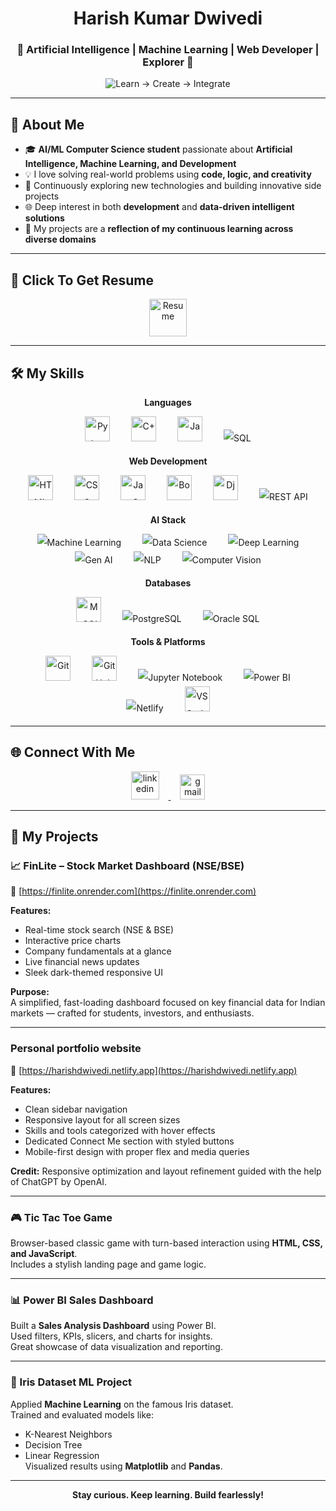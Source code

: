 <h1 align="center">Harish Kumar Dwivedi</h1>
<h3 align="center">🚀 Artificial Intelligence | Machine Learning | Web Developer | Explorer 🚀</h3>
<p align="center">
  <img src="https://readme-typing-svg.demolab.com?font=Fira+Code&weight=500&size=25&pause=1000&color=FF0000&center=true&vCenter=true&width=600&lines=Learn+%E2%86%92+Create+%E2%86%92+Integrate" alt="Learn → Create → Integrate" />
</p>

---

## 🧠 About Me
- 🎓 **AI/ML Computer Science student** passionate about **Artificial Intelligence, Machine Learning, and Development**  
- 💡 I love solving real-world problems using **code, logic, and creativity**  
- 🧪 Continuously exploring new technologies and building innovative side projects  
- 🌐 Deep interest in both **development** and **data-driven intelligent solutions**  
- 🌱 My projects are a **reflection of my continuous learning across diverse domains**

---

## 📝 Click To Get Resume  
<p align="center">
  <a href="https://drive.google.com/file/d/1l78OTVR4vJPfuNxRqn6O0WZe0L2ntqNS/view" target="_blank">
    <img src="https://img.icons8.com/?size=100&id=84648&format=png&color=000000" alt="Resume" width="60" height="60" style="cursor:pointer;" />
  </a>
</p>

---

## 🛠️ My Skills
<p align="center"><b>Languages</b></p>
<p align="center" style="line-height: 2;">
  <img src="https://skillicons.dev/icons?i=python" alt="Python" height="40" style="margin: 0 15px;" />
  <img src="https://skillicons.dev/icons?i=cpp" alt="C++" height="40" style="margin: 0 15px;" />
  <img src="https://skillicons.dev/icons?i=java" alt="Java" height="40" style="margin: 0 15px;" />
  <img src="https://img.icons8.com/external-flat-juicy-fish/40/000000/external-sql-coding-and-development-flat-flat-juicy-fish.png" alt="SQL" style="margin: 0 15px;" />
</p>

<p align="center"><b>Web Development</b></p>

<p align="center" style="line-height: 2;">
  <img src="https://skillicons.dev/icons?i=html" alt="HTML" height="40" style="margin: 0 15px;" />
  <img src="https://skillicons.dev/icons?i=css" alt="CSS" height="40" style="margin: 0 15px;" />
  <img src="https://skillicons.dev/icons?i=js" alt="JavaScript" height="40" style="margin: 0 15px;" />
  <img src="https://skillicons.dev/icons?i=bootstrap" alt="Bootstrap" height="40" style="margin: 0 15px;" />
  <img src="https://skillicons.dev/icons?i=django" alt="Django" height="40" style="margin: 0 15px;" />
  <img src="https://img.icons8.com/?size=40&id=21893&format=png&color=000000" alt="REST API" style="margin: 0 15px;" />
</p>

<p align="center"><b>AI Stack</b></p>

<p align="center" style="line-height: 2;">
  <img src="https://img.icons8.com/?size=40&id=IM1zmzuzvwiu&format=png&color=000000" alt="Machine Learning" style="margin: 0 15px;" />
  <img src="https://img.icons8.com/?size=40&id=Uurl4wPm2b86&format=png&color=000000" alt="Data Science" style="margin: 0 15px;" />
  <img src="https://img.icons8.com/?size=40&id=oOOSYZyuA844&format=png&color=000000" alt="Deep Learning" style="margin: 0 15px;" />
  <img src="https://img.icons8.com/?size=40&id=oUkOC5qv1Ri5&format=png&color=000000" alt="Gen AI" style="margin: 0 15px;" />
  <img src="https://img.icons8.com/?size=40&id=qGm5NPoTt8SR&format=png&color=000000" alt="NLP" style="margin: 0 15px;" />
  <img src="https://img.icons8.com/?size=40&id=HmVEHUWVK3M8&format=png&color=000000" alt="Computer Vision" style="margin: 0 15px;" />
</p>

<p align="center"><b>Databases</b></p>

<p align="center" style="line-height: 2;">
  <img src="https://skillicons.dev/icons?i=mysql" alt="MySQL" height="40" style="margin: 0 15px;" />
  <img src="https://img.icons8.com/color/40/000000/postgreesql.png" alt="PostgreSQL" style="margin: 0 15px;" />
  <img src="https://img.icons8.com/?size=40&id=8ljTDYUEydbJ&format=png&color=000000" alt="Oracle SQL" style="margin: 0 15px;" />
</p>

<p align="center"><b>Tools & Platforms</b></p>

<p align="center" style="line-height: 2;">
  <img src="https://skillicons.dev/icons?i=git" alt="Git" height="40" style="margin: 0 15px;" />
  <img src="https://skillicons.dev/icons?i=github" alt="GitHub" height="40" style="margin: 0 15px;" />
  <img src="https://img.icons8.com/?size=40&id=J0SgMWzAxqFj&format=png&color=000000" alt="Jupyter Notebook" style="margin: 0 15px;" />
  <img src="https://img.icons8.com/color/40/000000/power-bi.png" alt="Power BI" style="margin: 0 15px;" />
  <img src="https://img.icons8.com/?size=40&id=gbSlIfZBBQUr&format=png&color=000000" alt="Netlify" style="margin: 0 15px;" />
  <img src="https://skillicons.dev/icons?i=vscode" alt="VS Code" height="40" style="margin: 0 15px;" />
</p>


---

## 🌐 Connect With Me

<p align="center" style="margin-top: 15px;">
  <a href="https://www.linkedin.com/in/harish-kumar-dwivedi-b1b410203/" target="_blank" rel="noopener">
    <img src="https://img.icons8.com/color/48/linkedin.png" alt="linkedin" width="45" style="margin: 0 15px;" />
  </a>
  <a href="mailto:iharishdwivedi@gmail.com">
    <img src="https://img.icons8.com/color/48/gmail-new.png" alt="gmail" width="40" style="margin: 0 15px;" />
  </a>
</p>

---

## 📂 My Projects

### 📈 FinLite – Stock Market Dashboard (NSE/BSE)  
🔗 [https://finlite.onrender.com](https://finlite.onrender.com)  

**Features:**  
- Real-time stock search (NSE & BSE)  
- Interactive price charts  
- Company fundamentals at a glance  
- Live financial news updates  
- Sleek dark-themed responsive UI  

**Purpose:**  
A simplified, fast-loading dashboard focused on key financial data for Indian markets — crafted for students, investors, and enthusiasts.

---

### Personal portfolio website  
🔗 [https://harishdwivedi.netlify.app](https://harishdwivedi.netlify.app)  

**Features:**  
- Clean sidebar navigation  
- Responsive layout for all screen sizes  
- Skills and tools categorized with hover effects  
- Dedicated Connect Me section with styled buttons  
- Mobile-first design with proper flex and media queries  

**Credit:** Responsive optimization and layout refinement guided with the help of ChatGPT by OpenAI.

---

### 🎮 Tic Tac Toe Game  
Browser-based classic game with turn-based interaction using **HTML, CSS, and JavaScript**.  
Includes a stylish landing page and game logic.

---

### 📊 Power BI Sales Dashboard  
Built a **Sales Analysis Dashboard** using Power BI.  
Used filters, KPIs, slicers, and charts for insights.  
Great showcase of data visualization and reporting.

---

### 🌸 Iris Dataset ML Project  
Applied **Machine Learning** on the famous Iris dataset.  
Trained and evaluated models like:  
- K-Nearest Neighbors  
- Decision Tree  
- Linear Regression  
Visualized results using **Matplotlib** and **Pandas**.

---

<p align="center">
  <b>Stay curious. Keep learning. Build fearlessly!</b>
</p>
